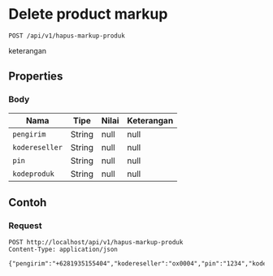 # Delete product markup
```http
POST /api/v1/hapus-markup-produk
```
keterangan
## Properties
### Body
Nama | Tipe | Nilai | Keterangan
--- | --- | --- | ---
<code>pengirim</code> | String | null | null
<code>kodereseller</code> | String | null | null
<code>pin</code> | String | null | null
<code>kodeproduk</code> | String | null | null
## Contoh
### Request
```http
POST http://localhost/api/v1/hapus-markup-produk
Content-Type: application/json

{"pengirim":"+6281935155404","kodereseller":"ox0004","pin":"1234","kodeproduk":"test5"}


```

